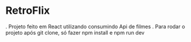 # RetroFlix
. Projeto feito em React utilizando consumindo Api de filmes
. Para rodar o projeto após git clone, só fazer npm install e npm run dev
